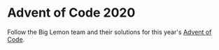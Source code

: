# Advent of Code 2020

Follow the Big Lemon team and their solutions for this year's [Advent of Code](https://adventofcode.com/2020).
